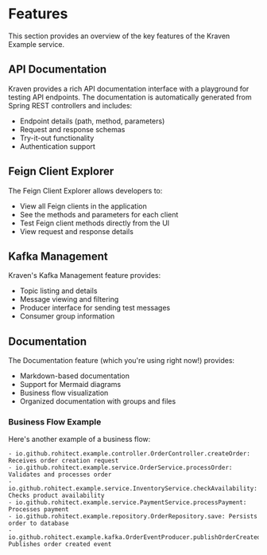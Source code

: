 # Features

This section provides an overview of the key features of the Kraven Example service.

## API Documentation

Kraven provides a rich API documentation interface with a playground for testing API endpoints. The documentation is automatically generated from Spring REST controllers and includes:

- Endpoint details (path, method, parameters)
- Request and response schemas
- Try-it-out functionality
- Authentication support

## Feign Client Explorer

The Feign Client Explorer allows developers to:

- View all Feign clients in the application
- See the methods and parameters for each client
- Test Feign client methods directly from the UI
- View request and response details

## Kafka Management

Kraven's Kafka Management feature provides:

- Topic listing and details
- Message viewing and filtering
- Producer interface for sending test messages
- Consumer group information

## Documentation

The Documentation feature (which you're using right now!) provides:

- Markdown-based documentation
- Support for Mermaid diagrams
- Business flow visualization
- Organized documentation with groups and files

### Business Flow Example

Here's another example of a business flow:

```businessflow OrderProcessing "Order Processing Flow"
- io.github.rohitect.example.controller.OrderController.createOrder: Receives order creation request
- io.github.rohitect.example.service.OrderService.processOrder: Validates and processes order
- io.github.rohitect.example.service.InventoryService.checkAvailability: Checks product availability
- io.github.rohitect.example.service.PaymentService.processPayment: Processes payment
- io.github.rohitect.example.repository.OrderRepository.save: Persists order to database
- io.github.rohitect.example.kafka.OrderEventProducer.publishOrderCreatedEvent: Publishes order created event
```
